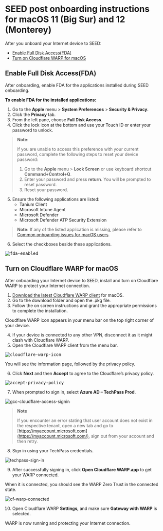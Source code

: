 # SEED post onboarding instructions for macOS 11 (Big Sur) and 12 (Monterey)

  After you onboard your Internet device to SEED: 

  - [Enable Full Disk Access(FDA)](#enable-full-disk-access-fda)
  - [Turn on Cloudflare WARP for macOS](#turn-on-cloudflare-warp-for-macos)

## Enable Full Disk Access(FDA)

After onboarding, enable FDA for the applications installed during SEED onboarding.

**To enable FDA for the installed applications:**

  1. Go to the **Apple** menu > **System Preferences** > **Security & Privacy**.
  2. Click the **Privacy** tab.
  3. From the left pane, choose **Full Disk Access**.
  4. Click the lock icon at the bottom and use your Touch ID or enter your  password to unlock.

  > **Note:**
  >
  > If you are unable to access this preference with your current password, complete the following steps to reset your device password:
  >1. Go to the **Apple** menu > **Lock Screen** or use keyboard shortcut **Command+Control+Q**.
  >2. Enter your password and press <b>return</b>. You will be prompted to reset password.
  >3. Reset your password.

  5. Ensure the following applications are listed:
       - Tanium Client
       - Microsoft Intune Agent
       - Microsoft Defender
       - Microsoft Defender ATP Security Extension <!--Microsoft Defenders Endpoint Security Extension-->


> **Note:** If any of the listed application is missing, please refer to [Common onboarding issues for macOS users](faqs/common-onboarding-issues).

  6. Select the checkboxes beside these applications.

   <kbd>![fda-enabled](../images/onboarding-for-macos/all-apps-fda-enabled.png)</kbd>


## Turn on Cloudflare WARP for macOS

  After onboarding your Internet device to SEED, install and turn on Cloudflare WARP to protect your Internet connection.

  1. [Download the latest Cloudflare WARP client](https://install.appcenter.ms/orgs/cloudflare/apps/1.1.1.1-macos-1/distribution_groups/release) for macOS.
  2. Go to the download folder and open the .pkg file. 
  3. Follow the on screen instructions and grant the appropriate permissions to complete the installation. 

  Cloudflare WARP icon appears in your menu bar on the top right corner of your device.

  4. If your device is connected to any other VPN, disconnect it as it might clash with Cloudflare WARP.
  5. Open the Cloudflare WARP client from the menu bar.

  <kbd>![cloudflare-warp-icon](../images/onboarding-for-macos/cloudflare-icon.png)</kbd> 
  
  You will see the information page, followed by the privacy policy.

  6. Click **Next** and then **Accept** to agree to the Cloudflare’s privacy policy.

  <kbd>![accept-privacy-policy](../images/cloudflare-warp-macos/accept-privacy-policy.png)</kbd>

  7. When prompted to sign in, select **Azure AD – TechPass Prod**.

  ![gcc-cloudflare-access-signin](../images/cloudflare-warp-macos/gcc-cloudflare-access-signin.png ':size=50%')

  > **Note** 
  > 
  > If you encounter an error stating that user account does not exist in the respective tenant, open a new tab and go to [https://myaccount.microsoft.com](https://myaccount.microsoft.com/), sign out from your account and then retry.

  8. Sign in using your TechPass credentials.

  ![techpass-sign-in](../images/cloudflare-warp-macos/techpass-sign-in.png ':size=50%')

  9. After successfully signing in, click **Open Cloudflare WARP.app** to get your WARP connected.

  When it is connected, you should see the WARP Zero Trust in the connected state.
  
  ![cf-warp-connected](../images/cloudflare-warp-connected.png ':size=50%')

  10. Open Cloudflare WARP **Settings**, and make sure **Gateway with WARP** is selected.

  WARP is now running and protecting your Internet connection.
  



<!--

After onboarding to SEED, enrol your device with Cloudflare using WARP client to connect to protected engineering resources.

**To enrol with Cloudflare WARP:**

  1. Ensure that you have Cloudflare WARP client installed in your device. If not, install the latest [Cloudflare WARP](https://install.appcenter.ms/orgs/cloudflare/apps/1.1.1.1-macos-1/distribution_groups/release) version.

  2. Disconnect from any other VPN that might be running as that could clash with Cloudflare.

  3. Open the Cloudflare WARP client from the menu bar on the top right corner of your Mac device.

  <kbd>![cloudflare-warp-icon](../images/onboarding-for-macos/cloudflare-icon.png)</kbd>

  ?>  You can also press ``Command+Spacebar`` and search for  **Cloudflare WARP** application to open it.


 You will see the information page, followed by your privacy policy.

  4. Click **Next** and then **Accept**.

  <kbd>![accept-privacy-policy](../images/cloudflare-warp-macos/accept-privacy-policy.png)</kbd>

  5. When prompted to sign in, select **Azure AD – TechPass Prod**.

  ![gcc-cloudflare-access-signin](../images/cloudflare-warp-macos/gcc-cloudflare-access-signin.png ':size=50%')

  ?>  If you encounter an error stating that user account does not exist in the respective tenant, open a new tab and go to [https://myaccount.microsoft.com](https://myaccount.microsoft.com/), sign out from your account and then retry.

  6. Sign in using your TechPass credentials.

  ![techpass-sign-in](../images/cloudflare-warp-macos/techpass-sign-in.png ':size=50%')

  ?> If you are a public officer, you need to authorise your WOG sign-in first. To authorise that, enter the six-digit one-time password code displayed under your SG Govt M365 account on your authenticator app and then proceed to authorise your TechPass account.

  7. Once you have successfully signed in, click the Cloudflare WARP icon.

  <kbd>![cloudflare-warp-icon](../images/onboarding-for-macos/cloudflare-icon.png)</kbd>

  The following screen is displayed.

  <kbd>![warp-teams](../images/cloudflare-warp-macos/warp-teams.png)</kbd>

  ?> The WARP client connects your device to the Cloudflare network, which functions like a VPN. If you want to connect to a different VPN, first turn off WARP connection before connecting to other VPN network. WARP will be automatically turned on after three hours and this will affect your other VPN connections.

  -->
